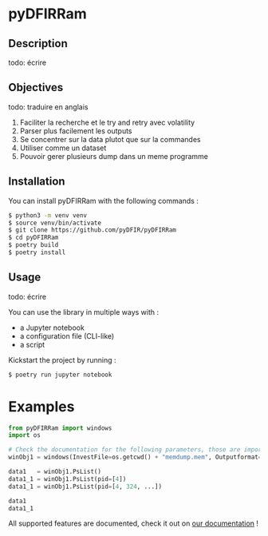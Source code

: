 # pyDFIRRam

## Description

todo: écrire

## Objectives

todo: traduire en anglais

1. Faciliter la recherche et le try and retry avec volatility
2. Parser plus facilement les outputs
3. Se concentrer sur la data plutot que sur la commandes
4. Utiliser comme un dataset
5. Pouvoir gerer plusieurs dump dans un meme programme

## Installation

You can install pyDFIRRam with the following commands :

```bash
$ python3 -m venv venv
$ source venv/bin/activate
$ git clone https://github.com/pyDFIR/pyDFIRRam
$ cd pyDFIRRam
$ poetry build
$ poetry install
```

## Usage

todo: écrire

You can use the library in multiple ways with :
- a Jupyter notebook
- a configuration file (CLI-like)
- a script

Kickstart the project by running :

```bash
$ poetry run jupyter notebook
```

# Examples

```python
from pyDFIRRam import windows
import os

# Check the documentation for the following parameters, those are important
winObj1 = windows(InvestFile=os.getcwd() + "memdump.mem", Outputformat="dataframe")

data1   = winObj1.PsList()
data1_1 = winObj1.PsList(pid=[4])
data1_1 = winObj1.PsList(pid=[4, 324, ...])

data1
data1_1
```

All supported features are documented, check it out on [our documentation](todo) !
